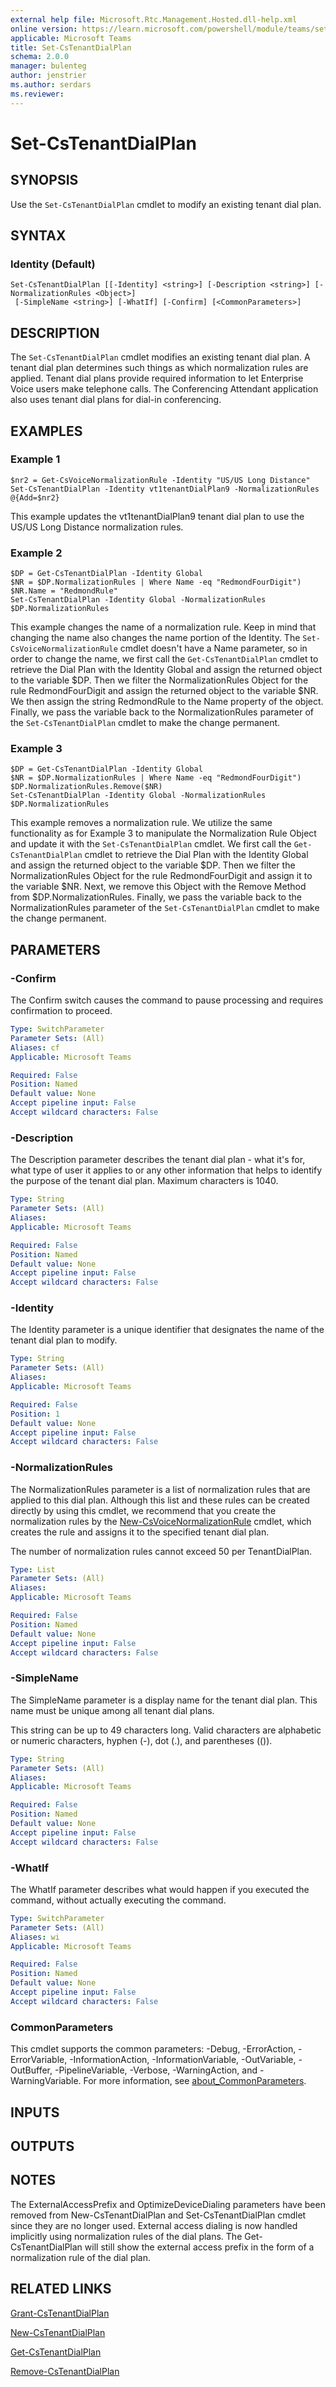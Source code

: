 ```yaml
---
external help file: Microsoft.Rtc.Management.Hosted.dll-help.xml
online version: https://learn.microsoft.com/powershell/module/teams/set-cstenantdialplan
applicable: Microsoft Teams
title: Set-CsTenantDialPlan
schema: 2.0.0
manager: bulenteg
author: jenstrier
ms.author: serdars
ms.reviewer:
---
```


# Set-CsTenantDialPlan

## SYNOPSIS
Use the `Set-CsTenantDialPlan` cmdlet to modify an existing tenant dial plan.

## SYNTAX

### Identity (Default)
```
Set-CsTenantDialPlan [[-Identity] <string>] [-Description <string>] [-NormalizationRules <Object>]
 [-SimpleName <string>] [-WhatIf] [-Confirm] [<CommonParameters>]
```

## DESCRIPTION
The `Set-CsTenantDialPlan` cmdlet modifies an existing tenant dial plan. A tenant dial plan determines such things as which normalization rules are applied. Tenant dial plans provide required information to let Enterprise Voice users make telephone calls.
The Conferencing Attendant application also uses tenant dial plans for dial-in conferencing.

## EXAMPLES

### Example 1
```
$nr2 = Get-CsVoiceNormalizationRule -Identity "US/US Long Distance"
Set-CsTenantDialPlan -Identity vt1tenantDialPlan9 -NormalizationRules @{Add=$nr2}
```

This example updates the vt1tenantDialPlan9 tenant dial plan to use the US/US Long Distance normalization rules.

### Example 2
```
$DP = Get-CsTenantDialPlan -Identity Global
$NR = $DP.NormalizationRules | Where Name -eq "RedmondFourDigit")
$NR.Name = "RedmondRule"
Set-CsTenantDialPlan -Identity Global -NormalizationRules $DP.NormalizationRules
```

This example changes the name of a normalization rule. Keep in mind that changing the name also changes the name portion of the Identity.
The `Set-CsVoiceNormalizationRule` cmdlet doesn't have a Name parameter, so in order to change the name, we first call the `Get-CsTenantDialPlan` cmdlet to retrieve the Dial Plan with
the Identity Global and assign the returned object to the variable $DP. Then we filter the NormalizationRules Object for the rule RedmondFourDigit and assign the returned object to
the variable $NR. We then assign the string RedmondRule to the Name property of the object. Finally, we pass the variable back to the NormalizationRules parameter of the
`Set-CsTenantDialPlan` cmdlet to make the change permanent.

### Example 3
```
$DP = Get-CsTenantDialPlan -Identity Global
$NR = $DP.NormalizationRules | Where Name -eq "RedmondFourDigit")
$DP.NormalizationRules.Remove($NR)
Set-CsTenantDialPlan -Identity Global -NormalizationRules $DP.NormalizationRules
```

This example removes a normalization rule. We utilize the same functionality as for Example 3 to manipulate the Normalization Rule Object and update it with the
`Set-CsTenantDialPlan` cmdlet. We first call the `Get-CsTenantDialPlan` cmdlet to retrieve the Dial Plan with the Identity Global and assign the returned object to the variable $DP.
Then we filter the NormalizationRules Object for the rule RedmondFourDigit and assign it to the variable $NR. Next, we remove this Object with the Remove Method from $DP.NormalizationRules.
Finally, we pass the variable back to the NormalizationRules parameter of the `Set-CsTenantDialPlan` cmdlet to make the change permanent.

## PARAMETERS

### -Confirm
The Confirm switch causes the command to pause processing and requires confirmation to proceed.

```yaml
Type: SwitchParameter
Parameter Sets: (All)
Aliases: cf
Applicable: Microsoft Teams

Required: False
Position: Named
Default value: None
Accept pipeline input: False
Accept wildcard characters: False
```

### -Description
The Description parameter describes the tenant dial plan - what it's for, what type of user it applies to or any other information that helps to identify the purpose of the tenant dial plan.
Maximum characters is 1040.

```yaml
Type: String
Parameter Sets: (All)
Aliases:
Applicable: Microsoft Teams

Required: False
Position: Named
Default value: None
Accept pipeline input: False
Accept wildcard characters: False
```

### -Identity
The Identity parameter is a unique identifier that designates the name of the tenant dial plan to modify.

```yaml
Type: String
Parameter Sets: (All)
Aliases:
Applicable: Microsoft Teams

Required: False
Position: 1
Default value: None
Accept pipeline input: False
Accept wildcard characters: False
```

### -NormalizationRules
The NormalizationRules parameter is a list of normalization rules that are applied to this dial plan.
Although this list and these rules can be created directly by using this cmdlet, we recommend that you create the normalization rules by the [New-CsVoiceNormalizationRule](https://learn.microsoft.com/powershell/module/teams/new-csvoicenormalizationrule) cmdlet, which creates the rule and assigns it to the specified tenant dial plan.

The number of normalization rules cannot exceed 50 per TenantDialPlan.

```yaml
Type: List
Parameter Sets: (All)
Aliases:
Applicable: Microsoft Teams

Required: False
Position: Named
Default value: None
Accept pipeline input: False
Accept wildcard characters: False
```

### -SimpleName
The SimpleName parameter is a display name for the tenant dial plan. This name must be unique among all tenant dial plans.

This string can be up to 49 characters long. Valid characters are alphabetic or numeric characters, hyphen (-), dot (.), and parentheses (()).

```yaml
Type: String
Parameter Sets: (All)
Aliases:
Applicable: Microsoft Teams

Required: False
Position: Named
Default value: None
Accept pipeline input: False
Accept wildcard characters: False
```

### -WhatIf
The WhatIf parameter describes what would happen if you executed the command, without actually executing the command.

```yaml
Type: SwitchParameter
Parameter Sets: (All)
Aliases: wi
Applicable: Microsoft Teams

Required: False
Position: Named
Default value: None
Accept pipeline input: False
Accept wildcard characters: False
```

### CommonParameters
This cmdlet supports the common parameters: -Debug, -ErrorAction, -ErrorVariable, -InformationAction, -InformationVariable, -OutVariable, -OutBuffer, -PipelineVariable, -Verbose, -WarningAction, and -WarningVariable. For more information, see [about_CommonParameters](https://go.microsoft.com/fwlink/?LinkID=113216).

## INPUTS

## OUTPUTS

## NOTES
The ExternalAccessPrefix and OptimizeDeviceDialing parameters have been removed from New-CsTenantDialPlan and Set-CsTenantDialPlan cmdlet since they are no longer used. External access dialing is now handled implicitly using normalization rules of the dial plans.
The Get-CsTenantDialPlan will still show the external access prefix in the form of a normalization rule of the dial plan.

## RELATED LINKS

[Grant-CsTenantDialPlan](https://learn.microsoft.com/powershell/module/teams/grant-cstenantdialplan)

[New-CsTenantDialPlan](https://learn.microsoft.com/powershell/module/teams/new-cstenantdialplan)

[Get-CsTenantDialPlan](https://learn.microsoft.com/powershell/module/teams/get-cstenantdialplan)

[Remove-CsTenantDialPlan](https://learn.microsoft.com/powershell/module/teams/remove-cstenantdialplan)
